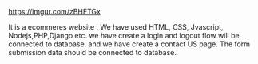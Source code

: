 https://imgur.com/zBHFTGx

It is a ecommeres website . We have used HTML, CSS, Jvascript, Nodejs,PHP,Django etc. 
we have create a login and logout flow will be connected to database.
and we have create a contact US page. The form submission data should be connected to database.
